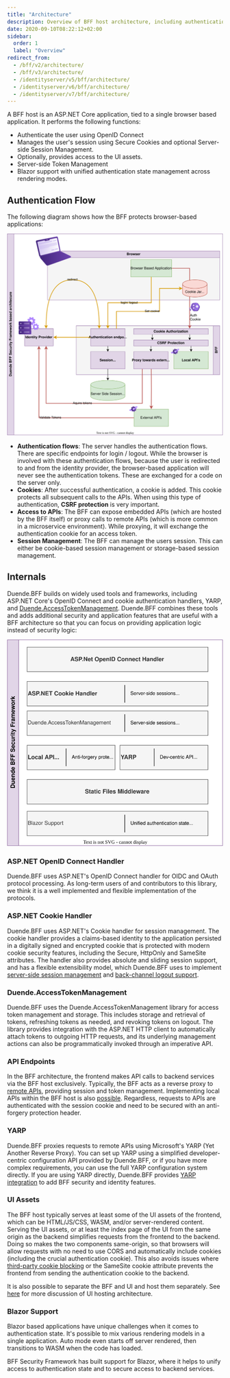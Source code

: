 ```yaml
---
title: "Architecture"
description: Overview of BFF host architecture, including authentication, session management, and integration with ASP.NET Core components
date: 2020-09-10T08:22:12+02:00
sidebar:
  order: 1
  label: "Overview"
redirect_from:
  - /bff/v2/architecture/
  - /bff/v3/architecture/
  - /identityserver/v5/bff/architecture/
  - /identityserver/v6/bff/architecture/
  - /identityserver/v7/bff/architecture/
---
```


A BFF host is an ASP.NET Core application, tied to a single browser based application. It performs the following
functions:

* Authenticate the user using OpenID Connect
* Manages the user's session using Secure Cookies and optional Server-side Session Management.
* Optionally, provides access to the UI assets.
* Server-side Token Management
* Blazor support with unified authentication state management across rendering modes.

## Authentication Flow

The following diagram shows how the BFF protects browser-based applications:

![BFF Security Framework Architecture Overview](../images/bff_application_architecture.svg)


* **Authentication flows**: The server handles the authentication flows. There are specific endpoints for login / logout. While the browser is involved with these authentication flows, because the user is redirected to and from the identity provider, the browser-based application will never see the authentication tokens. These are exchanged for a code on the server only. 
* **Cookies**: After successful authentication, a cookie is added. This cookie protects all subsequent calls to the APIs. When using this type of authentication, **CSRF protection** is very important. 
* **Access to APIs**: The BFF can expose embedded APIs (which are hosted by the BFF itself) or proxy calls to remote APIs (which is more common in a microservice environment). While proxying, it will exchange the authentication cookie for an access token. 
* **Session Management**: The BFF can manage the users session. This can either be cookie-based session management or storage-based session management. 


## Internals
Duende.BFF builds on widely used tools and frameworks, including ASP.NET Core's OpenID Connect and cookie authentication
handlers, YARP, and [Duende.AccessTokenManagement](/accesstokenmanagement/index.mdx). Duende.BFF combines these tools and adds additional security and
application features that are useful with a BFF architecture so that you can focus on providing application logic
instead of security logic:

![Duende BFF Security Framework - components](../images/bff_blocs.svg)

### ASP.NET OpenID Connect Handler

Duende.BFF uses ASP.NET's OpenID Connect handler for OIDC and OAuth protocol processing. As long-term users of and
contributors to this library, we think it is a well implemented and flexible implementation of the protocols.

### ASP.NET Cookie Handler

Duende.BFF uses ASP.NET's Cookie handler for session management. The cookie handler provides a claims-based identity to
the application persisted in a digitally signed and encrypted cookie that is protected with modern cookie security
features, including the Secure, HttpOnly and SameSite attributes. The handler also provides absolute and sliding session
support, and has a flexible extensibility model, which Duende.BFF uses to
implement [server-side session management](/bff/fundamentals/session/server-side-sessions/)
and [back-channel logout support](/bff/fundamentals/session/management/back-channel-logout/).

### Duende.AccessTokenManagement

Duende.BFF uses the Duende.AccessTokenManagement library for access token management and storage. This includes storage
and retrieval of tokens, refreshing tokens as needed, and revoking tokens on logout. The library provides integration
with the ASP.NET HTTP client to automatically attach tokens to outgoing HTTP requests, and its underlying management
actions can also be programmatically invoked through an imperative API.

### API Endpoints

In the BFF architecture, the frontend makes API calls to backend services via the BFF host exclusively. Typically, the
BFF acts as a reverse proxy to [remote APIs](/bff/fundamentals/apis/remote), providing session and token management.
Implementing local APIs within the BFF host is also [possible](/bff/fundamentals/apis/local). Regardless, requests to
APIs are authenticated with the session cookie and need to be secured with an anti-forgery protection header.

### YARP

Duende.BFF proxies requests to remote APIs using Microsoft's YARP (Yet Another Reverse Proxy). You can set up YARP using
a simplified developer-centric configuration API provided by Duende.BFF, or if you have more complex requirements, you
can use the full YARP configuration system directly. If you are using YARP directly, Duende.BFF
provides [YARP integration](/bff/fundamentals/apis/yarp) to add BFF security and identity features.

### UI Assets

The BFF host typically serves at least some of the UI assets of the frontend, which can be HTML/JS/CSS, WASM, and/or
server-rendered content. Serving the UI assets, or at least the index page of the UI from the same origin as the backend
simplifies requests from the frontend to the backend. Doing so makes the two components same-origin, so that browsers
will allow requests with no need to use CORS and automatically include cookies (including the crucial authentication
cookie). This also avoids issues where [third-party cookie blocking](/bff/architecture/third-party-cookies) or the
SameSite cookie attribute prevents the frontend from sending the authentication cookie to the backend.

It is also possible to separate the BFF and UI and host them separately. See [here](/bff/architecture/ui-hosting) for
more discussion of UI hosting architecture.

### Blazor Support

Blazor based applications have unique challenges when it comes to authentication state. It's possible to mix various
rendering models in a single application. Auto mode even starts off server rendered, then transitions to WASM when the
code has loaded.

BFF Security Framework has built support for Blazor, where it helps to unify access to authentication state and to
secure access to backend services. 
